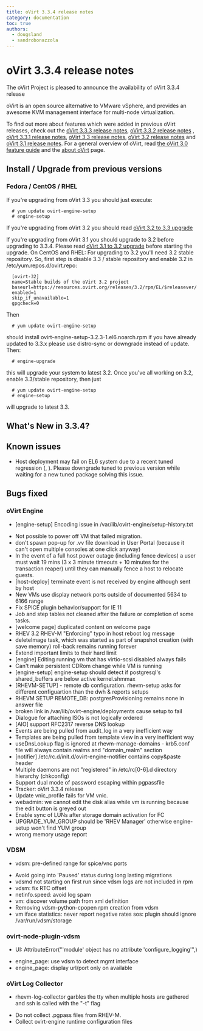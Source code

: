 ```yaml
---
title: oVirt 3.3.4 release notes
category: documentation
toc: true
authors:
  - dougsland
  - sandrobonazzola
---
```


# oVirt 3.3.4 release notes

The oVirt Project is pleased to announce the availability of oVirt 3.3.4 release

oVirt is an open source alternative to VMware vSphere, and provides an awesome KVM management interface for multi-node virtualization.

To find out more about features which were added in previous oVirt releases, check out the [oVirt 3.3.3 release notes](/develop/release-management/releases/3.3.3/), [oVirt 3.3.2 release notes](/develop/release-management/releases/3.3.2/) , [oVirt 3.3.1 release notes](/develop/release-management/releases/3.3.1/), [oVirt 3.3 release notes](/develop/release-management/releases/3.3/), [oVirt 3.2 release notes](/develop/release-management/releases/3.2/) and [oVirt 3.1 release notes](/develop/release-management/releases/3.1/). For a general overview of oVirt, read [the oVirt 3.0 feature guide](/develop/release-management/releases/3.0/feature-guide.html) and the [about oVirt](/community/about.html) page.

## Install / Upgrade from previous versions

### Fedora / CentOS / RHEL


If you're upgrading from oVirt 3.3 you should just execute:

      # yum update ovirt-engine-setup
      # engine-setup

If you're upgrading from oVirt 3.2 you should read [oVirt 3.2 to 3.3 upgrade](/develop/release-management/releases/3.2/to-3.3-upgrade.html)

If you're upgrading from oVirt 3.1 you should upgrade to 3.2 before upgrading to 3.3.4. Please read [oVirt 3.1 to 3.2 upgrade](/develop/release-management/releases/3.1/to-3.2-upgrade.html) before starting the upgrade.
On CentOS and RHEL: For upgrading to 3.2 you'll need 3.2 stable repository.
So, first step is disable 3.3 / stable repository and enable 3.2 in /etc/yum.repos.d/ovirt.repo:

      [ovirt-32]
      name=Stable builds of the oVirt 3.2 project
      baseurl=https://resources.ovirt.org/releases/3.2/rpm/EL/$releasever/
      enabled=1
      skip_if_unavailable=1
      gpgcheck=0

Then

      # yum update ovirt-engine-setup

should install ovirt-engine-setup-3.2.3-1.el6.noarch.rpm
if you have already updated to 3.3.x please use distro-sync or downgrade instead of update.
Then:

      # engine-upgrade

this will upgrade your system to latest 3.2.
Once you've all working on 3.2, enable 3.3/stable repository, then just

      # yum update ovirt-engine-setup
      # engine-setup

will upgrade to latest 3.3.

## What's New in 3.3.4?

## Known issues

*   Host deployment may fail on EL6 system due to a recent tuned regression (, ). Please downgrade tuned to previous version while waiting for a new tuned package solving this issue.

## Bugs fixed

### oVirt Engine

* [engine-setup] Encoding issue in /var/lib/ovirt-engine/setup-history.txt
 - Not possible to power off VM that failed migration.
 - don't spawn pop-up for .vv file download in User Portal (because it can't open multiple consoles at one click anyway)
 - In the event of a full host power outage (including fence devices) a user must wait 19 mins (3 x 3 minute timeouts + 10 minutes for the transaction reaper) until they can manually fence a host to relocate guests.
 - [host-deploy] terminate event is not received by engine although sent by host
 - New VMs use display network ports outside of documented 5634 to 6166 range
 - Fix SPICE plugin behavior/support for IE 11
 - Job and step tables not cleaned after the failure or completion of some tasks.
 - [welcome page] duplicated content on welcome page
 - RHEV 3.2 RHEV-M "Enforcing" typo in host reboot log message
 - deleteImage task, which was started as part of snapshot creation (with save memory) roll-back remains running forever
 - Extend important limits to their hard limit
 - [engine] Editing running vm that has virtio-scsi disabled always fails
 - Can't make persistent CDRom change while VM is running
 - [engine-setup] engine-setup should detect if postgresql's shared_buffers are below active kernel.shmmax
 - [RHEVM-SETUP] - remote db configuration. rhevm-setup asks for different configuartion than the dwh & reports setups
 - RHEVM SETUP REMOTE_DB: postgresProvisioning remains none in answer file
 - broken link in /var/lib/ovirt-engine/deployments cause setup to fail
 - Dialogue for attaching ISOs is not logically ordered
 - [AIO] support RFC2317 reverse DNS lookup
 - Events are being pulled from audit_log in a very inefficient way
 - Templates are being pulled from template view in a very inefficient way
 - useDnsLookup flag is ignored at rhevm-manage-domains - krb5.conf file will always contain realms and "domain_realm" section
 - [notifier] /etc/rc.d/init.d/ovirt-engine-notifier contains copy&paste header
 - Multiple daemons are not "registered" in /etc/rc[0-6].d directory hierarchy (chkconfig)
 - Support dual mode of password escaping within pgpassfile
 - Tracker: oVirt 3.3.4 release
 - Update vnic_profile fails for VM vnic.
 - webadmin: we cannot edit the disk alias while vm is running because the edit button is greyed out
 - Enable sync of LUNs after storage domain activation for FC
 - UPGRADE_YUM_GROUP should be 'RHEV Manager' otherwise engine-setup won't find YUM group
 - wrong memory usage report

### VDSM

* vdsm: pre-defined range for spice/vnc ports
 - Avoid going into 'Paused' status during long lasting migrations
 - vdsmd not starting on first run since vdsm logs are not included in rpm
 - vdsm: fix RTC offset
 - netinfo.speed: avoid log spam
 - vm: discover volume path from xml definition
 - Removing vdsm-python-cpopen rpm creation from vdsm
 - vm iface statistics: never report negative rates
sos: plugin should ignore /var/run/vdsm/storage

### ovirt-node-plugin-vdsm

* UI: AttributeError("'module' object has no attribute 'configure_logging'",)
 - engine_page: use vdsm to detect mgmt interface
 - engine_page: display url/port only on available

### oVirt Log Collector

* rhevm-log-collector garbles the tty when multiple hosts are gathered and ssh is called with the "-t" flag
 - Do not collect .pgpass files from RHEV-M.
 - Collect ovirt-engine runtime configuration files


